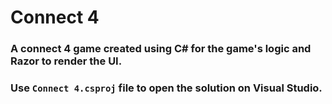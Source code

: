# Connect 4
### A connect 4 game created using C# for the game's logic and Razor to render the UI.

### Use `Connect 4.csproj` file to open the solution on Visual Studio.